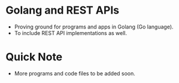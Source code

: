 # Golang and REST APIs
- Proving ground for programs and apps in Golang (Go language).
- To include REST API implementations as well.

# Quick Note
- More programs and code files to be added soon.
